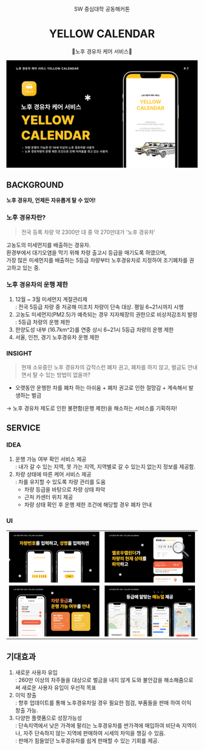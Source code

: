 <div align=center> 
  
SW 중심대학 공동해커톤
# YELLOW CALENDAR
🚕노후 경유차 케어 서비스🚕

</div>

![title](./img/main.png)

## BACKGROUND

**노후 경유차, 언제든 자유롭게 탈 수 있어!**

### 노후 경유차란?

> 전국 등록 차량 약 2300만 대 중 약 270만대가 '노후 경유차'

고농도의 미세먼지를 배출하는 경유차. <br>
환경부에서 대기오염을 막기 위해 차량 출고시 등급을 매기도록 하였으며, <br>
가장 많은 미세먼지를 배출하는 5등급 차량부터 노후경유차로 지정하여 조기폐차를 권고하고 있는 중.

### 노후 경유차의 운행 제한

1. 12월 ~ 3월 미세먼지 계절관리제 <br>
   : 전국 5등급 차량 중 저공해 미조치 차량이 단속 대상. 평일 6~21시까지 시행
2. 고농도 미세먼지(PM2.5)가 예측되는 경우 지자체장의 권한으로 비상저감조치 발령 <br>
   : 5등급 차량의 운행 제한
3. 한양도성 내부 (16.7km^2)를 연중 상시 6~21시 5등급 차량의 운행 제한
4. 서울, 인천, 경기 노후경유차 운행 제한

### INSIGHT

> 현재 소유중인 노후 경유차의 갑작스런 폐차 권고, 폐차를 하지 않고, 벌금도 안내면서 탈 수 있는 방법이 없을까?

- 오랫동안 운행한 차를 폐차 하는 아쉬움 + 폐차 권고로 인한 절망감 + 계속해서 발생하는 벌금

→ 노후 경유차 제도로 인한 불편함(운행 제한)을 해소하는 서비스를 기획하자!

## SERVICE

### IDEA

1. 운행 가능 여부 확인 서비스 제공 <br>
   : 내가 갈 수 있는 지역, 못 가는 지역, 지역별로 갈 수 있는지 없는지 정보를 제공함.
2. 차량 상태에 따른 케어 서비스 제공 <br>
   : 차를 유지할 수 있도록 차량 관리를 도움
   - 차량 등급을 바탕으로 차량 상태 파악
   - 근처 카센터 위치 제공
   - 차량 상태 확인 후 운행 제한 조건에 해당할 경우 폐차 안내

### UI

|                      |                      |
| -------------------- | -------------------- |
| ![1](./img/des1.png) | ![2](./img/des2.png) |
| ![3](./img/des3.png) | ![4](./img/des4.png) |

## 기대효과

1. 새로운 사용자 유입 <br>
   : 260만 이상의 차주들을 대상으로 벌금을 내지 않게 도와 불안감을 해소해줌으로써 새로운 사용자 유입이 우선적 목표
2. 이익 창출 <br>
   : 향후 업데이트를 통해 노후경유차일 경우 필요한 점검, 부품들을 판매 하여 이익 창출 가능.
3. 다양한 플랫폼으로 성장가능성 <br>
   : 단속지역에서 낮은 가격에 팔리는 노후경유차를 싼가격에 매입하여 비단속 지역이나, 자주 단속하지 않는 지역에 판매하여 시세의 차익을 챙길 수 있음. <br>
   : 판매가 힘들었던 노후경유차를 쉽게 판매할 수 있는 기회를 제공.

